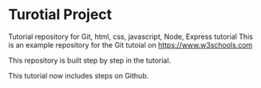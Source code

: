 # Turotial Project
Tutorial repository for Git, html, css, javascript, Node, Express tutorial
This is an example repository for the Git tutoial on https://www.w3schools.com

This repository is built step by step in the tutorial.

This tutorial now includes steps on Github.
